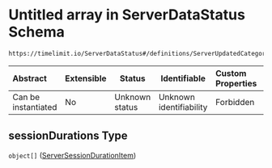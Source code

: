 # Untitled array in ServerDataStatus Schema

```txt
https://timelimit.io/ServerDataStatus#/definitions/ServerUpdatedCategoryUsedTimes/properties/sessionDurations
```




| Abstract            | Extensible | Status         | Identifiable            | Custom Properties | Additional Properties | Access Restrictions | Defined In                                                                            |
| :------------------ | ---------- | -------------- | ----------------------- | :---------------- | --------------------- | ------------------- | ------------------------------------------------------------------------------------- |
| Can be instantiated | No         | Unknown status | Unknown identifiability | Forbidden         | Allowed               | none                | [ServerDataStatus.schema.json\*](ServerDataStatus.schema.json "open original schema") |

## sessionDurations Type

`object[]` ([ServerSessionDurationItem](serverdatastatus-definitions-serversessiondurationitem.md))
